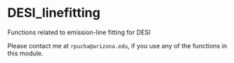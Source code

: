 # DESI_linefitting
Functions related to emission-line fitting for DESI

Please contact me at `rpucha@arizona.edu`, if you use any of the functions in this module. 
